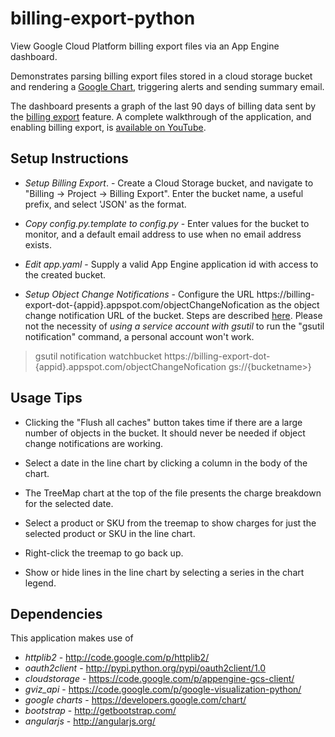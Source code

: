 # billing-export-python

View Google Cloud Platform billing export files via an App Engine dashboard.

Demonstrates parsing billing export files stored in a cloud storage bucket and rendering a <a href="https://developers.google.com/chart/">Google Chart</a>, triggering alerts and sending summary email.

The dashboard presents a graph of the last 90 days of billing data sent by the  <a href="http://googlecloudplatform.blogspot.com/2013/12/ow-get-programmatic-access-to-your-billing-data-with-new-billing-api.html">billing export</a> feature. A complete walkthrough of the application, and enabling billing export, is <a href="https://www.youtube.com/watch?v=L3-e9imswtk">available on YouTube</a>.

## Setup Instructions

* *Setup Billing Export*. - Create a Cloud Storage bucket, and navigate to "Billing → Project → Billing Export". Enter the bucket name, a useful prefix, and select 'JSON' as the format.

* *Copy config.py.template to config.py* -  Enter values for the bucket to monitor, and a default email address to use when no email address exists.

* *Edit app.yaml* -  Supply a valid App Engine application id with access to the created bucket.

* *Setup Object Change Notifications* - Configure the URL https://billing-export-dot-{appid}.appspot.com/objectChangeNofication as the object change notification URL of the bucket. Steps are described <a href="https://developers.google.com/storage/docs/object-change-notification">here</a>. Please not the necessity of *using a service account with gsutil* to run the "gsutil notification" command, a personal account won't work.

> gsutil notification watchbucket  https://billing-export-dot-{appid}.appspot.com/objectChangeNofication gs://{bucketname>}


## Usage Tips

* Clicking the "Flush all caches" button takes time if there are a large number of objects in the bucket. It should never be needed if object change notifications are working.

* Select a date in the line chart by clicking a column in the body of the chart.

* The TreeMap chart at the top of the file presents the charge breakdown for the selected date.

* Select a product or SKU from the treemap to show charges for just the selected product or SKU in the line chart.

* Right-click the treemap to go back up.

* Show or hide lines in the line chart by selecting a series in the chart legend.


## Dependencies

This application makes use of

- *httplib2* -   http://code.google.com/p/httplib2/
- *oauth2client* - http://pypi.python.org/pypi/oauth2client/1.0
- *cloudstorage* - https://code.google.com/p/appengine-gcs-client/
- *gviz_api* - https://code.google.com/p/google-visualization-python/
- *google charts* - https://developers.google.com/chart/
- *bootstrap* - http://getbootstrap.com/
- *angularjs* - http://angularjs.org/
